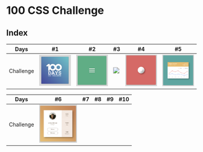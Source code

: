 # 100 CSS Challenge

## Index

Days | #1 | #2 | #3 | #4 | #5 
--- | --- | --- | --- | --- | ---
Challenge | [<img src='./day1/image-final.png' width=100>](day1) | [<img src='./day2/image-final-1.png' width=100>](day2) | [<image src='./day3/image-final.png' width=100>](day3) | [<img src='./day4/image-final.png' width=100>](day4) | [<img src='./day5/image-final.png' width=100>](day5)

Days | #6 | #7 | #8 | #9 | #10 
--- | --- | --- | --- | --- | ---
Challenge | [<img src='./day6/image-final.png' width=100>](day6) |  |  |  | 
